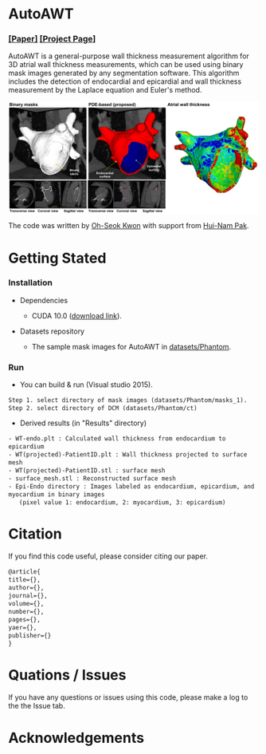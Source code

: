 # AutoAWT

### [[Paper]](link) [[Project Page]](https://github.com/ohseokkwon/AutoAWT/)<br>

AutoAWT is a general-purpose wall thickness measurement algorithm for 3D atrial wall thickness measurements, which can be used using binary mask images generated by any segmentation software. This algorithm includes the detection of endocardial and epicardial and wall thickness measurement by the Laplace equation and Euler's method.

<img src="doc/img/AutoAWT_overview.png" align="center" width="750px"> <br>

The code was written by [Oh-Seok Kwon](link) with support from [Hui-Nam Pak]().

# Getting Stated

### Installation
- Dependencies
  - CUDA 10.0 ([download link](https://developer.nvidia.com/cuda-10.0-download-archive)).

- Datasets repository
  - The sample mask images for AutoAWT in [datasets/Phantom](/datasets/Phantom).

### Run
- You can build & run (Visual studio 2015).
```
Step 1. select directory of mask images (datasets/Phantom/masks_1).
Step 2. select directory of DCM (datasets/Phantom/ct)
```

- Derived results (in "Results" directory)
```
- WT-endo.plt : Calculated wall thickness from endocardium to epicardium
- WT(projected)-PatientID.plt : Wall thickness projected to surface mesh
- WT(projected)-PatientID.stl : surface mesh
- surface_mesh.stl : Reconstructed surface mesh
- Epi-Endo directory : Images labeled as endocardium, epicardium, and myocardium in binary images
   (pixel value 1: endocardium, 2: myocardium, 3: epicardium)
```

# Citation
If you find this code useful, please consider citing our paper.
```
@article{
title={},
author={},
journal={},
volume={},
number={},
pages={},
yaer={},
publisher={}
}
```

# Quations / Issues
If you have any questions or issues using this code, please make a log to the the Issue tab.

# Acknowledgements
